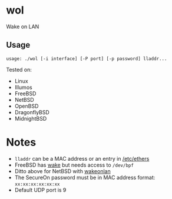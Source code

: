 # wol
Wake on LAN

## Usage

```
usage: ./wol [-i interface] [-P port] [-p password] lladdr...
```

Tested on:
- Linux
- Illumos
- FreeBSD
- NetBSD
- OpenBSD
- DragonflyBSD
- MidnightBSD

# Notes

- `lladdr` can be a MAC address or an entry in [/etc/ethers](https://linux.die.net/man/5/ethers)
- FreeBSD has [wake](https://man.freebsd.org/cgi/man.cgi?query=wake) but needs access to `/dev/bpf`
- Ditto above for NetBSD with [wakeonlan](https://man.netbsd.org/wakeonlan.8)
- The SecureOn password must be in MAC address format: `xx:xx:xx:xx:xx:xx`
- Default UDP port is 9
